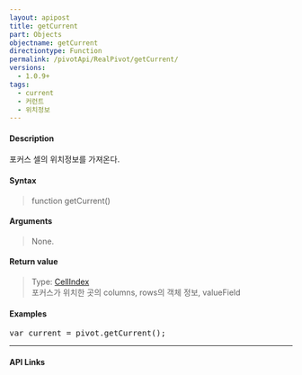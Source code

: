 ```yaml
---
layout: apipost
title: getCurrent
part: Objects
objectname: getCurrent
directiontype: Function
permalink: /pivotApi/RealPivot/getCurrent/
versions:
  - 1.0.9+
tags:
  - current
  - 커런트
  - 위치정보
---
```



#### Description

 포커스 셀의 위치정보를 가져온다.        

#### Syntax

> function getCurrent()

#### Arguments

> None.

#### Return value
  
> Type: [CellIndex](/pivotApi/types/CellIndex/)   
> 포커스가 위치한 곳의 columns, rows의 객체 정보, valueField    

#### Examples 

<pre class="prettyprint">
var current = pivot.getCurrent();
</pre>

---

#### API Links

